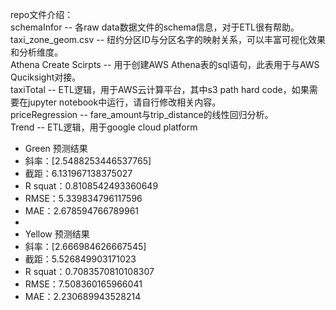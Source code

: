 repo文件介绍：\
schemaInfor -- 各raw data数据文件的schema信息，对于ETL很有帮助。\
taxi_zone_geom.csv -- 纽约分区ID与分区名字的映射关系，可以丰富可视化效果和分析维度。\
Athena Create Scirpts -- 用于创建AWS Athena表的sql语句，此表用于与AWS Quciksight对接。\
taxiTotal -- ETL逻辑，用于AWS云计算平台，其中s3 path hard code，如果需要在jupyter notebook中运行，请自行修改相关内容。\
priceRegression -- fare_amount与trip_distance的线性回归分析。\
Trend -- ETL逻辑，用于google cloud platform


   * Green 预测结果
   * 斜率：[2.5488253446537765]
   * 截距：6.131967138375027
   * R squat：0.8108542493360649
   * RMSE：5.339834796117596
   * MAE：2.678594766789961
   *
   * Yellow 预测结果
   * 斜率：[2.666984626667545]
   * 截距：5.526849903171023
   * R squat：0.7083570810108307
   * RMSE：7.508360165966041
   * MAE：2.230689943528214
   

